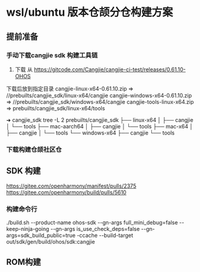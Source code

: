 # wsl/ubuntu 版本仓颉分仓构建方案

## 提前准备

### 手动下载cangjie sdk 构建工具链
1. 下载
从 https://gitcode.com/Cangjie/cangjie-ci-test/releases/0.61.10-OHOS

下载后放到指定目录
cangjie-linux-x64-0.61.10.zip  =>  //prebuilts/cangjie_sdk/linux-x64/cangjie
cangjie-windows-x64-0.61.10.zip =>  //prebuilts/cangjie_sdk/windows-x64/cangjie
cangjie-tools-linux-x64.zip => prebuilts/cangjie_sdk/linux-x64/tools

➜  cangjie_sdk tree -L 2
prebuilts/cangjie_sdk
├── linux-x64
│   ├── cangjie
│   └── tools
├── mac-aarch64
│   ├── cangjie
│   └── tools
├── mac-x64
│   ├── cangjie
│   └── tools
└── windows-x64
    ├── cangjie
    └── tools

### 下载构建仓颉社区仓

## SDK 构建
https://gitee.com/openharmony/manifest/pulls/2375
https://gitee.com/openharmony/build/pulls/5610

### 构建命令行
 ./build.sh --product-name ohos-sdk --gn-args full_mini_debug=false --keep-ninja-going --gn-args is_use_check_deps=false --gn-args=sdk_build_public=true -ccache --build-target out/sdk/gen/build/ohos/sdk:cangjie

## ROM构建
